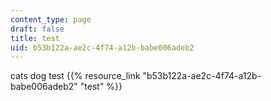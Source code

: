 ```yaml
---
content_type: page
draft: false
title: test
uid: b53b122a-ae2c-4f74-a12b-babe006adeb2
---
```

cats dog test {{% resource_link "b53b122a-ae2c-4f74-a12b-babe006adeb2" "test" %}}
